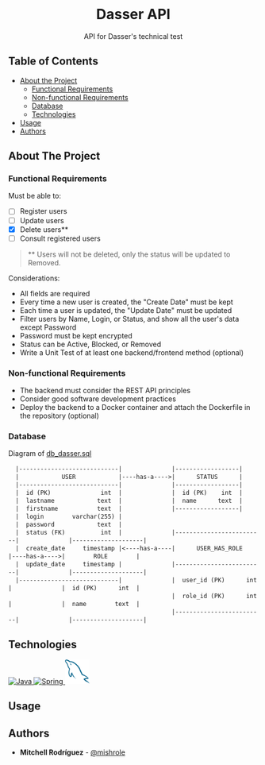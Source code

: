 <br />
<div align="center">
    <h1>Dasser API</h1>
    <p>API for Dasser's technical test</p>
</div>

## Table of Contents

  * [About the Project](#about-the-project)
    * [Functional Requirements](#functional-requirements)
    * [Non-functional Requirements](#non-functional-requirements)
    * [Database](#database)
    * [Technologies](#technologies)
  * [Usage](#usage)
  * [Authors](#authos)

## About The Project

### Functional Requirements

Must be able to:
- [ ] Register users
- [ ] Update users
- [X] Delete users**
- [ ] Consult registered users

> ** Users will not be deleted, only the status will be updated to Removed.

Considerations:
- All fields are required
- Every time a new user is created, the "Create Date" must be kept
- Each time a user is updated, the "Update Date" must be updated
- Filter users by Name, Login, or Status, and show all the user's data except Password
- Password must be kept encrypted
- Status can be Active, Blocked, or Removed
- Write a Unit Test of at least one backend/frontend method (optional)

### Non-functional Requirements

- The backend must consider the REST API principles
- Consider good software development practices
- Deploy the backend to a Docker container and attach the Dockerfile in the repository (optional)

### Database

Diagram of [db_dasser.sql](db_dasser.sql)


      |----------------------------|              |------------------|
      |            USER            |----has-a---->|      STATUS      |
      |----------------------------|              |------------------|
      |  id (PK)              int  |              |  id (PK)    int  |
      |  lastname            text  |              |  name      text  |
      |  firstname           text  |              |------------------|
      |  login        varchar(255) |
      |  password            text  |
      |  status (FK)          int  |              |-------------------------|              |--------------------|
      |  create_date     timestamp |<----has-a----|      USER_HAS_ROLE      |----has-a---->|        ROLE        |
      |  update_date     timestamp |              |-------------------------|              |--------------------|
      |----------------------------|              |  user_id (PK)      int  |              |  id (PK)      int  |
                                                  |  role_id (PK)      int  |              |  name        text  |
                                                  |-------------------------|              |--------------------|

## Technologies

<a href="https://github.com/mishrole?tab=repositories&amp;q=&amp;type=&amp;language=java&amp;sort=" target="_blank">
    <img src="https://img.icons8.com/color/48/000000/java-coffee-cup-logo.png" width="50" alt="Java"/>
</a>
<a href="https://github.com/mishrole?tab=repositories&amp;q=spring&amp;type=&amp;language=&amp;sort=" target="_blank">
    <img src="https://www.vectorlogo.zone/logos/springio/springio-icon.svg" width="40" alt="Spring"/>
</a>
<a href="https://github.com/mishrole?tab=repositories&amp;q=&amp;type=&amp;language=java&amp;sort=" target="_blank">
    <img src="https://raw.githubusercontent.com/devicons/devicon/master/icons/mysql/mysql-original.svg" width="50" alt="MySQL"/>
</a>

## Usage



## Authors

* __Mitchell Rodríguez__ - [@mishrole](https://github.com/mishrole/)
